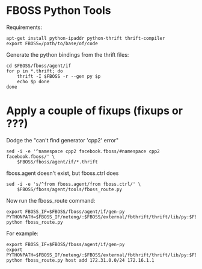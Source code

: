 FBOSS Python Tools
=========================

Requirements:

	apt-get install python-ipaddr python-thrift thrift-compiler
	export FBOSS=/path/to/base/of/code

Generate the python bindings from the thrift files:

	cd $FBOSS/fboss/agent/if
	for p in *.thrift; do 
		thrift -I $FBOSS -r --gen py $p 
		echo $p done
	done


######
# Apply a couple of fixups (fixups or ???)

Dodge the "can't find generator 'cpp2' error"

	sed -i -e '^namespace cpp2 facebook.fboss/#namespace cpp2 facebook.fboss/' \
		$FBOSS/fboss/agent/if/*.thrift
fboss.agent doesn't exist, but fboss.ctrl does

	sed -i -e 's/^from fboss.agent/from fboss.ctrl/' \
		$FBOSS/fboss/agent/tools/fboss_route.py

	
Now run the fboss_route command:

	export FBOSS_IF=$FBOSS/fboss/agent/if/gen-py
	PYTHONPATH=$FBOSS_IF/neteng/:$FBOSS/external/fbthrift/thrift/lib/py:$FBOSS_IF/:$FBOSS/external/fbthrift/thrift/lib/py         python fboss_route.py


For example:

	export FBOSS_IF=$FBOSS/fboss/agent/if/gen-py
	export PYTHONPATH=$FBOSS_IF/neteng/:$FBOSS/external/fbthrift/thrift/lib/py:$FBOSS_IF/:$FBOSS/external/fbthrift/thrift/lib/py 
	python fboss_route.py host add 172.31.0.0/24 172.16.1.1
